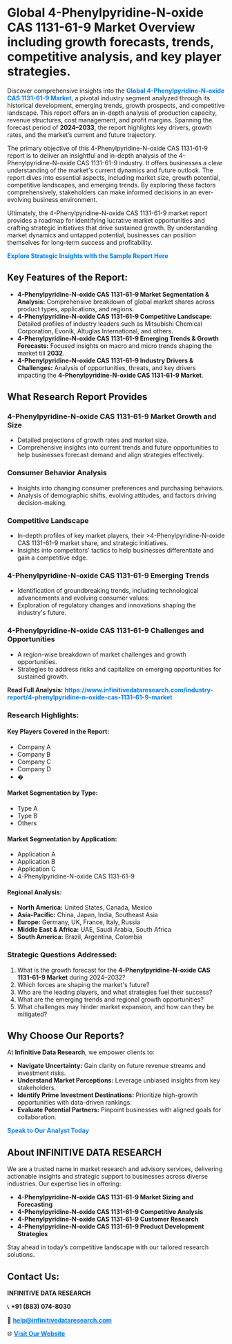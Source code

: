 <h1>Global 4-Phenylpyridine-N-oxide CAS 1131-61-9 Market Overview including growth forecasts, trends, competitive analysis, and key player strategies.</h1>
<p>
Discover comprehensive insights into the 
<a href="https://www.infinitivedataresearch.com/industry-report/4-phenylpyridine-n-oxide-cas-1131-61-9-market" rel="dofollow" style="color: #007BFF; text-decoration: none;"><strong>Global 4-Phenylpyridine-N-oxide CAS 1131-61-9 Market</strong></a>, a pivotal industry segment analyzed through its historical development, emerging trends, growth prospects, and competitive landscape. This report offers an in-depth analysis of production capacity, revenue structures, cost management, and profit margins. Spanning the forecast period of <strong>2024–2033</strong>, the report highlights key drivers, growth rates, and the market’s current and future trajectory.
</p>
<p>
The primary objective of this 4-Phenylpyridine-N-oxide CAS 1131-61-9 report is to deliver an insightful and in-depth analysis of the 4-Phenylpyridine-N-oxide CAS 1131-61-9 industry. It offers businesses a clear understanding of the market's current dynamics and future outlook. The report dives into essential aspects, including market size, growth potential, competitive landscapes, and emerging trends. By exploring these factors comprehensively, stakeholders can make informed decisions in an ever-evolving business environment.
</p>
<p>
Ultimately, the 4-Phenylpyridine-N-oxide CAS 1131-61-9 market report provides a roadmap for identifying lucrative market opportunities and crafting strategic initiatives that drive sustained growth. By understanding market dynamics and untapped potential, businesses can position themselves for long-term success and profitability.
</p>
<p>
<a href="https://www.infinitivedataresearch.com/request-sample/reportId=112736" style="color: #007BFF; text-decoration: none;"><strong>Explore Strategic Insights with the Sample Report Here</strong></a>
</p>

<h2>Key Features of the Report:</h2>
<ul>
<li><strong>4-Phenylpyridine-N-oxide CAS 1131-61-9 Market Segmentation & Analysis:</strong> Comprehensive breakdown of global market shares across product types, applications, and regions.</li>
<li><strong>4-Phenylpyridine-N-oxide CAS 1131-61-9 Competitive Landscape:</strong> Detailed profiles of industry leaders such as Mitsubishi Chemical Corporation, Evonik, Altuglas International, and others.</li>
<li><strong>4-Phenylpyridine-N-oxide CAS 1131-61-9 Emerging Trends & Growth Forecasts:</strong> Focused insights on macro and micro trends shaping the market till <strong>2032</strong>.</li>
<li><strong>4-Phenylpyridine-N-oxide CAS 1131-61-9 Industry Drivers & Challenges:</strong> Analysis of opportunities, threats, and key drivers impacting the <strong>4-Phenylpyridine-N-oxide CAS 1131-61-9 Market</strong>.</li>
</ul>

<h2>What Research Report Provides</h2>
<h3>4-Phenylpyridine-N-oxide CAS 1131-61-9 Market Growth and Size</h3>
<ul>
<li>Detailed projections of growth rates and market size.</li>
<li>Comprehensive insights into current trends and future opportunities to help businesses forecast demand and align strategies effectively.</li>
</ul>

<h3>Consumer Behavior Analysis</h3>
<ul>
<li>Insights into changing consumer preferences and purchasing behaviors.</li>
<li>Analysis of demographic shifts, evolving attitudes, and factors driving decision-making.</li>
</ul>

<h3>Competitive Landscape</h3>
<ul>
<li>In-depth profiles of key market players, their >4-Phenylpyridine-N-oxide CAS 1131-61-9 market share, and strategic initiatives.</li>
<li>Insights into competitors' tactics to help businesses differentiate and gain a competitive edge.</li>
</ul>

<h3>4-Phenylpyridine-N-oxide CAS 1131-61-9 Emerging Trends</h3>
<ul>
<li>Identification of groundbreaking trends, including technological advancements and evolving consumer values.</li>
<li>Exploration of regulatory changes and innovations shaping the industry's future.</li>
</ul>

<h3>4-Phenylpyridine-N-oxide CAS 1131-61-9 Challenges and Opportunities</h3>
<ul>
<li>A region-wise breakdown of market challenges and growth opportunities.</li>
<li>Strategies to address risks and capitalize on emerging opportunities for sustained growth.</li>
</ul>
<p><strong>Read Full Analysis:</strong> <a href="https://www.infinitivedataresearch.com/industry-report/4-phenylpyridine-n-oxide-cas-1131-61-9-market" rel="dofollow" style="color: #007BFF; text-decoration: none;"><strong>https://www.infinitivedataresearch.com/industry-report/4-phenylpyridine-n-oxide-cas-1131-61-9-market</strong></a></p>
<h3>Research Highlights:</h3>
<h4>Key Players Covered in the Report:</h4>
<ul><li>Company A</li><li>Company B</li><li>Company C</li><li>Company D</li><li>�</li></ul>
<h4>Market Segmentation by Type:</h4>
<ul><li>Type A</li><li>Type B</li><li>Others</li></ul>
<h4>Market Segmentation by Application:</h4>
<ul><li>Application A</li><li>Application B</li><li>Application C</li><li>4-Phenylpyridine-N-oxide CAS 1131-61-9</li></ul>

<h4>Regional Analysis:</h4>
<ul>
<li><strong>North America:</strong> United States, Canada, Mexico</li>
<li><strong>Asia-Pacific:</strong> China, Japan, India, Southeast Asia</li>
<li><strong>Europe:</strong> Germany, UK, France, Italy, Russia</li>
<li><strong>Middle East & Africa:</strong> UAE, Saudi Arabia, South Africa</li>
<li><strong>South America:</strong> Brazil, Argentina, Colombia</li>
</ul>

<h3>Strategic Questions Addressed:</h3>
<ol>
<li>What is the growth forecast for the <strong>4-Phenylpyridine-N-oxide CAS 1131-61-9 Market</strong> during 2024–2032?</li>
<li>Which forces are shaping the market's future?</li>
<li>Who are the leading players, and what strategies fuel their success?</li>
<li>What are the emerging trends and regional growth opportunities?</li>
<li>What challenges may hinder market expansion, and how can they be mitigated?</li>
</ol>

<h2>Why Choose Our Reports?</h2>
<p>At <strong>Infinitive Data Research</strong>, we empower clients to:</p>
<ul>
<li><strong>Navigate Uncertainty:</strong> Gain clarity on future revenue streams and investment risks.</li>
<li><strong>Understand Market Perceptions:</strong> Leverage unbiased insights from key stakeholders.</li>
<li><strong>Identify Prime Investment Destinations:</strong> Prioritize high-growth opportunities with data-driven rankings.</li>
<li><strong>Evaluate Potential Partners:</strong> Pinpoint businesses with aligned goals for collaboration.</li>
</ul>
<p><a href="https://www.infinitivedataresearch.com/industry-report/4-phenylpyridine-n-oxide-cas-1131-61-9-market" rel="dofollow" style="color: #007BFF; text-decoration: none;"><strong>Speak to Our Analyst Today</strong></a></p>

<h2>About INFINITIVE DATA RESEARCH</h2>
<p>We are a trusted name in market research and advisory services, delivering actionable insights and strategic support to businesses across diverse industries. Our expertise lies in offering:</p>
<ul>
<li><strong>4-Phenylpyridine-N-oxide CAS 1131-61-9 Market Sizing and Forecasting</strong></li>
<li><strong>4-Phenylpyridine-N-oxide CAS 1131-61-9 Competitive Analysis</strong></li>
<li><strong>4-Phenylpyridine-N-oxide CAS 1131-61-9 Customer Research</strong></li>
<li><strong>4-Phenylpyridine-N-oxide CAS 1131-61-9 Product Development Strategies</strong></li>
</ul>
<p>Stay ahead in today’s competitive landscape with our tailored research solutions.</p>

<h2>Contact Us:</h2>
<p><strong>INFINITIVE DATA RESEARCH</strong></p>
<p>📞 <strong>+91 (883) 074-8030</strong></p>
<p>📧 <strong><a href="mailto:help@infinitivedataresearch.com" style="color: #007BFF;">help@infinitivedataresearch.com</a></strong></p>
<p>🌐 <strong><a href="https://www.infinitivedataresearch.com" rel="dofollow" style="color: #007BFF;">Visit Our Website</a></strong></p>